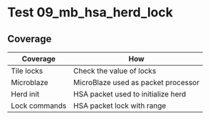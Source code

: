 # Test 09_mb_hsa_herd_lock

## Coverage

| Coverage | How |
| -------- | --- |
| Tile locks | Check the value of locks |
| Microblaze | MicroBlaze used as packet processor |
| Herd init | HSA packet used to initialize herd |
| Lock commands | HSA packet lock with range |
